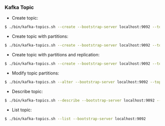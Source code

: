 ### Kafka Topic

- Create topic:
```sh
$ ./bin/kafka-topics.sh --create --bootstrap-server localhost:9092 --topic topic-name
```

- Create topic with partitions:
```sh
$ ./bin/kafka-topics.sh --create --bootstrap-server localhost:9092 --topic topic-name --partitions 3
```

- Create topic with partitions and replication:
```sh
$ ./bin/kafka-topics.sh --create --bootstrap-server localhost:9092 --topic topic-name --partitions 3 --replication-factor 3
```

- Modify topic partitions:
```sh
$ ./bin/kafka-topics.sh --alter --bootstrap-server localhost:9092 --topic topic-name --partitions 5
```

- Describe topic:
```sh
$ ./bin/kafka-topics.sh --describe --bootstrap-server localhost:9092 --topic topic-name
```

- List topic:
```sh
$ ./bin/kafka-topics.sh --list --bootstrap-server localhost:9092
```